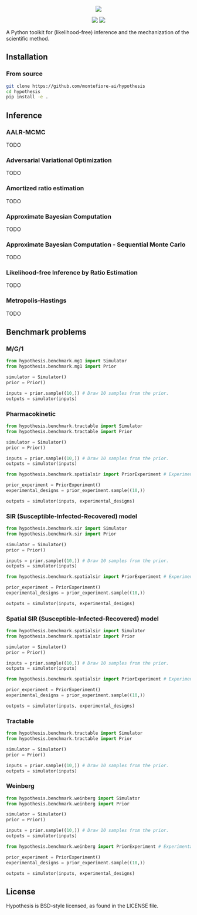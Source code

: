 <p align="center">
    <img src="https://joerihermans.com/media/hypothesis.png" />
</p>

<p align="center">
    <img src="https://img.shields.io/badge/hypothesis-v0.0.3.ALPHA-blue.svg" />
    <img src="https://img.shields.io/badge/license-BSD-lightgrey.svg" />
</p>

A Python toolkit for (likelihood-free) inference and the mechanization of the scientific method.

## Installation

### From source

```sh
git clone https://github.com/montefiore-ai/hypothesis
cd hypothesis
pip install -e .
```

## Inference

### AALR-MCMC

TODO

### Adversarial Variational Optimization

TODO

### Amortized ratio estimation

TODO

### Approximate Bayesian Computation

TODO

### Approximate Bayesian Computation - Sequential Monte Carlo

TODO

### Likelihood-free Inference by Ratio Estimation

TODO

### Metropolis-Hastings

TODO

## Benchmark problems

### M/G/1

```python
from hypothesis.benchmark.mg1 import Simulator
from hypothesis.benchmark.mg1 import Prior

simulator = Simulator()
prior = Prior()

inputs = prior.sample((10,)) # Draw 10 samples from the prior.
outputs = simulator(inputs)
```

### Pharmacokinetic

```python
from hypothesis.benchmark.tractable import Simulator
from hypothesis.benchmark.tractable import Prior

simulator = Simulator()
prior = Prior()

inputs = prior.sample((10,)) # Draw 10 samples from the prior.
outputs = simulator(inputs)

from hypothesis.benchmark.spatialsir import PriorExperiment # Experimental design space

prior_experiment = PriorExperiment()
experimental_designs = prior_experiment.sample((10,))

outputs = simulator(inputs, experimental_designs)
```

### SIR (Susceptible-Infected-Recovered) model

```python
from hypothesis.benchmark.sir import Simulator
from hypothesis.benchmark.sir import Prior

simulator = Simulator()
prior = Prior()

inputs = prior.sample((10,)) # Draw 10 samples from the prior.
outputs = simulator(inputs)

from hypothesis.benchmark.spatialsir import PriorExperiment # Experimental design space

prior_experiment = PriorExperiment()
experimental_designs = prior_experiment.sample((10,))

outputs = simulator(inputs, experimental_designs)
```

### Spatial SIR (Susceptible-Infected-Recovered) model

```python
from hypothesis.benchmark.spatialsir import Simulator
from hypothesis.benchmark.spatialsir import Prior

simulator = Simulator()
prior = Prior()

inputs = prior.sample((10,)) # Draw 10 samples from the prior.
outputs = simulator(inputs)

from hypothesis.benchmark.spatialsir import PriorExperiment # Experimental design space

prior_experiment = PriorExperiment()
experimental_designs = prior_experiment.sample((10,))

outputs = simulator(inputs, experimental_designs)
```

### Tractable

```python
from hypothesis.benchmark.tractable import Simulator
from hypothesis.benchmark.tractable import Prior

simulator = Simulator()
prior = Prior()

inputs = prior.sample((10,)) # Draw 10 samples from the prior.
outputs = simulator(inputs)
```

### Weinberg

```python
from hypothesis.benchmark.weinberg import Simulator
from hypothesis.benchmark.weinberg import Prior

simulator = Simulator()
prior = Prior()

inputs = prior.sample((10,)) # Draw 10 samples from the prior.
outputs = simulator(inputs)

from hypothesis.benchmark.weinberg import PriorExperiment # Experimental design space

prior_experiment = PriorExperiment()
experimental_designs = prior_experiment.sample((10,))

outputs = simulator(inputs, experimental_designs)
```

## License

Hypothesis is BSD-style licensed, as found in the LICENSE file.
